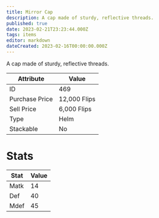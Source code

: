 ```yaml
---
title: Mirror Cap
description: A cap made of sturdy, reflective threads.
published: true
date: 2023-02-21T23:23:44.000Z
tags: items
editor: markdown
dateCreated: 2023-02-16T00:00:00.000Z
---
```


A cap made of sturdy, reflective threads.

|Attribute|Value|
|-|-|
|ID|469|
|Purchase Price|12,000 Flips|
|Sell Price|6,000 Flips|
|Type|Helm|
|Stackable|No|

# Stats
|Stat|Value|
|-|-|
|Matk|14|
|Def|40|
|Mdef|45|
